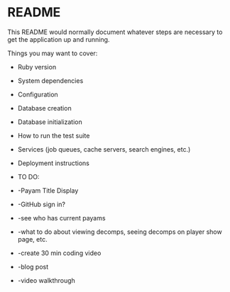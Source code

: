# README

This README would normally document whatever steps are necessary to get the
application up and running.

Things you may want to cover:

* Ruby version

* System dependencies

* Configuration

* Database creation

* Database initialization

* How to run the test suite

* Services (job queues, cache servers, search engines, etc.)

* Deployment instructions

* TO DO:
*  -Payam Title Display
*  -GitHub sign in? 
*  -see who has current payams 
*  -what to do about viewing decomps, seeing decomps on player show page, etc.
*  -create 30 min coding video
*  -blog post
*  -video walkthrough


